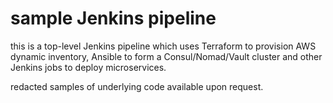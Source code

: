 # sample Jenkins pipeline

this is a top-level Jenkins pipeline which uses Terraform to provision AWS dynamic inventory, Ansible to form a Consul/Nomad/Vault cluster and other Jenkins jobs to deploy microservices.

redacted samples of underlying code available upon request.



